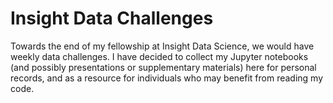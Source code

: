 # Insight Data Challenges

Towards the end of my fellowship at Insight Data Science, we would have weekly data challenges. I have decided to collect my Jupyter notebooks (and possibly presentations or supplementary materials) here for personal records, and as a resource for individuals who may benefit from reading my code.
